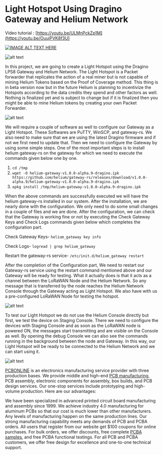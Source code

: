 # Light Hotspot Using Dragino Gateway and Helium Network

Video tutorial : [https://youtu.be/ULMnPckZp1M](https://youtu.be/OuujPVK8f3U)

[![IMAGE ALT TEXT HERE](https://img.youtube.com/vi/OuujPVK8f3U/0.jpg)](https://www.youtube.com/watch?v=OuujPVK8f3U)

![alt text](https://github.com/akarsh98/Helium-light-gateway-Dragino-setup/blob/main/Helium/2.JPG)

In this project, we are going to create a Light Hotspot using the Dragino LPS8 Gateway and Helium Network. The Light Hotspot is a Packet forwarder that replicates the action of a real miner but is not capable of mining Helium Tokens based on the Proof of Coverage method. This thing is in beta version now but in the future Helium is planning to incentivize the Hotspots according to the data credits they spend and other factors as well. Nothing is finalized yet and is subject to change but if it is finalized then you might be able to mine Helium tokens by creating your own Packet Forwarder.

![alt text](https://github.com/akarsh98/Helium-light-gateway-Dragino-setup/blob/main/Helium/27.JPG)

We will require a couple of software as well to configure our Gateway as a Light Hotspot. These Softwares are PuTTY, WinSCP, and gateway-rs. We also need to make sure that we are using the latest Dragino firmware and if not we first need to update that. Then we need to configure the Gateway by using some simple steps. One of the most important steps is to install helium gateway-rs on the gateway for which we need to execute the commands given below one by one. 

1)  ``` cd /tmp ``` 
2)  ``` wget -O helium-gateway-v1.0.0-alpha.9-dragino.ipk https://github.com/helium/gateway-rs/releases/download/v1.0.0-alpha.9/helium-gateway-v1.0.0-alpha.9-dragino.ipk ``` 
3)  ``` opkg install /tmp/helium-gateway-v1.0.0-alpha.9-dragino.ipk ``` 

When the above commands are successfully executed we will have the helium gateway-rs installed in our system. After the installation, we are nearly done with the configuration. We only need to do some small changes in a couple of files and we are done. After the configuration, we can check that the Gateway is working fine or not by executing the Check Gateway Keys and Check Logs commands given below which completes the configuration part. 

Check Gateway Keys- ``` helium_gateway key info ``` 

Check Logs- ``` logread | grep helium_gateway ``` 

Restart the gateway-rs service- ``` /etc/init.d/helium_gateway restart  ```

After the completion of the Configuration part, We need to restart our Gateway-rs service using the restart command mentioned above and our Gateway will be ready for testing. What it actually does is that it acts as a channel between the LoRaWAN Node and the Helium Network. So any message that is transferred by the node reaches the Helium Network Console through the Gateway acting as Light Hotspot. We also have with us a pre-configured LoRaWAN Node for testing the hotspot.

![alt text](https://github.com/akarsh98/Helium-light-gateway-Dragino-setup/blob/main/Helium/26.JPG)

To test our Light Hotspot we do not use the Helium Console directly but first, we test the device on Staging Console. There we need to configure the devices with Staging Console and as soon as the LoRaWAN node is powered ON, the messages start transmitting and are visible on the Console as well. By opening the debug Console we can also see the commands running in the background between the node and Gateway. In this way, our Light Hotspot will be ready to be connected to the Helium Network and we can start using it.

![alt text](https://github.com/akarsh98/Helium-light-gateway-Dragino-setup/blob/main/Helium/Capture.JPG)

[PCBONLINE](https://www.pcbonline.com/) is an electronics manufacturing service provider with three production bases. We provide middle and high-end [PCB manufacturing](https://www.pcbonline.com/), PCB assembly, electronic components for assembly, box builds, and PCB design services. Our one-stop services include prototyping and high-volume production. Here are our advantages:

We have been specialized in advanced printed circuit board manufacturing and assembly since 1999. We achieve industry 4.0 manufacturing for aluminum PCBs so that our cost is much lower than other manufacturers. Any levels of manufacturing happen on the same production lines. Our strong manufacturing capability meets any demands of PCB and PCBA orders. All users that register from our website get $100 coupons for online purchases. For bulk orders, we offer discounts, free complete [PCBA samples](https://sys.pcbonline.com/instant-quote/), and free PCBA functional testings. For all PCB and PCBA customers, we offer free design for excellence and one-to-one technical support.

